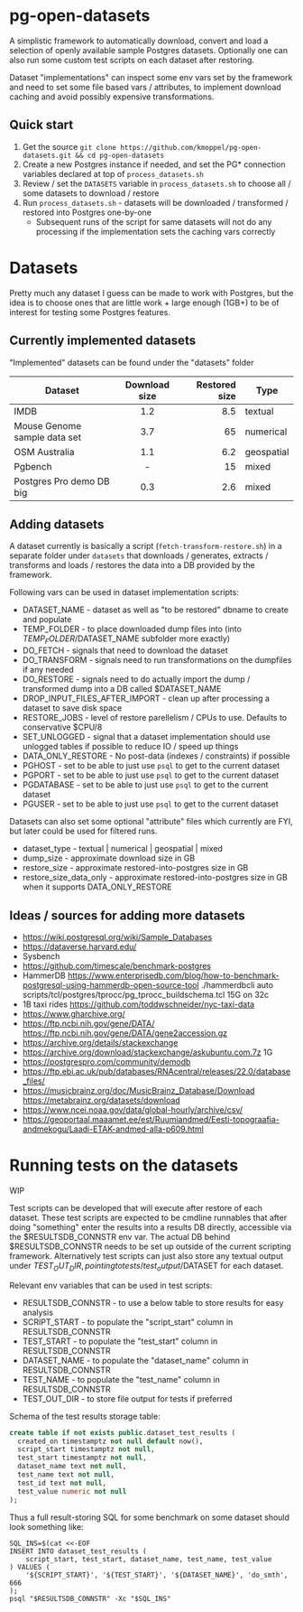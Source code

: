 # pg-open-datasets

A simplistic framework to automatically download, convert and load a selection of openly available sample Postgres datasets.
Optionally one can also run some custom test scripts on each dataset after restoring.

Dataset "implementations" can inspect some env vars set by the framework and need to set some file based vars / attributes,
to implement download caching and avoid possibly expensive transformations.

## Quick start

1. Get the source `git clone https://github.com/kmoppel/pg-open-datasets.git && cd pg-open-datasets`
2. Create a new Postgres instance if needed, and set the PG* connection variables declared at top of `process_datasets.sh`
3. Review / set the `DATASETS` variable in `process_datasets.sh` to choose all / some datasets to download / restore
4. Run `process_datasets.sh` - datasets will be downloaded / transformed / restored into Postgres one-by-one
   * Subsequent runs of the script for same datasets will not do any processing if the implementation sets the caching vars correctly

# Datasets

Pretty much any dataset I guess can be made to work with Postgres, but the idea is to choose ones that are little work + 
large enough (1GB+) to be of interest for testing some Postgres features.
 
## Currently implemented datasets

"Implemented" datasets can be found under the "datasets" folder

| Dataset                      | Download size | Restored size | Type       |
|------------------------------|:-------------:|--------------:|------------|
| IMDB                         |      1.2      |           8.5 | textual    |
| Mouse Genome sample data set |      3.7      |            65 | numerical  |
| OSM Australia                |      1.1      |           6.2 | geospatial |
| Pgbench                      |       -       |            15 | mixed      |
| Postgres Pro demo DB big      |      0.3      |           2.6 | mixed      |

## Adding datasets

A dataset currently is basically a script (`fetch-transform-restore.sh`) in a separate folder under `datasets` that
downloads / generates, extracts / transforms and loads / restores the data into a DB provided by the framework.

Following vars can be used in dataset implementation scripts:

  * DATASET_NAME - dataset as well as "to be restored" dbname to create and populate
  * TEMP_FOLDER - to place downloaded dump files into (into $TEMP_FOLDER/$DATASET_NAME subfolder more exactly)
  * DO_FETCH - signals that need to download the dataset
  * DO_TRANSFORM - signals need to run transformations on the dumpfiles if any needed  
  * DO_RESTORE - signals need to do actually import the dump / transformed dump into a DB called $DATASET_NAME 
  * DROP_INPUT_FILES_AFTER_IMPORT - clean up after processing a dataset to save disk space 
  * RESTORE_JOBS - level of restore parellelism / CPUs to use. Defaults to conservative $CPU/8 
  * SET_UNLOGGED - signal that a dataset implementation should use unlogged tables if possible to reduce IO / speed up things 
  * DATA_ONLY_RESTORE - No post-data (indexes / constraints) if possible 
  * PGHOST - set to be able to just use `psql` to get to the current dataset 
  * PGPORT - set to be able to just use `psql` to get to the current dataset
  * PGDATABASE - set to be able to just use `psql` to get to the current dataset
  * PGUSER - set to be able to just use `psql` to get to the current dataset

Datasets can also set some optional "attribute" files which currently are FYI, but later could be used for filtered runs.

* dataset_type - textual | numerical | geospatial | mixed  
* dump_size - approximate download size in GB  
* restore_size - approximate restored-into-postgres size in GB  
* restore_size_data_only - approximate restored-into-postgres size in GB when it supports DATA_ONLY_RESTORE  

## Ideas / sources for adding more datasets

* https://wiki.postgresql.org/wiki/Sample_Databases
* https://dataverse.harvard.edu/
* Sysbench
* https://github.com/timescale/benchmark-postgres
* HammerDB https://www.enterprisedb.com/blog/how-to-benchmark-postgresql-using-hammerdb-open-source-tool
  ./hammerdbcli auto scripts/tcl/postgres/tprocc/pg_tprocc_buildschema.tcl 15G on 32c
* 1B taxi rides https://github.com/toddwschneider/nyc-taxi-data
* https://www.gharchive.org/
* https://ftp.ncbi.nih.gov/gene/DATA/
  https://ftp.ncbi.nih.gov/gene/DATA/gene2accession.gz
* https://archive.org/details/stackexchange
* https://archive.org/download/stackexchange/askubuntu.com.7z 1G
* https://postgrespro.com/community/demodb
* https://ftp.ebi.ac.uk/pub/databases/RNAcentral/releases/22.0/database_files/
* https://musicbrainz.org/doc/MusicBrainz_Database/Download
  https://metabrainz.org/datasets/download
* https://www.ncei.noaa.gov/data/global-hourly/archive/csv/
* https://geoportaal.maaamet.ee/est/Ruumiandmed/Eesti-topograafia-andmekogu/Laadi-ETAK-andmed-alla-p609.html


# Running tests on the datasets

WIP

Test scripts can be developed that will execute after restore of each dataset.
These test scripts are expected to be cmdline runnables that after doing "something" enter the results into a results DB
directly, accessible via the $RESULTSDB_CONNSTR env var. The actual DB behind $RESULTSDB_CONNSTR needs to be set up outside of
the current scripting framework. Alternatively test scripts can just also store any textual output under $TEST_OUT_DIR,
pointing to tests/test_output/$DATASET for each dataset.

Relevant env variables that can be used in test scripts:

  * RESULTSDB_CONNSTR - to use a below table to store results for easy analysis
  * SCRIPT_START - to populate the "script_start" column in RESULTSDB_CONNSTR
  * TEST_START - to populate the "test_start" column in RESULTSDB_CONNSTR
  * DATASET_NAME - to populate the "dataset_name" column in RESULTSDB_CONNSTR
  * TEST_NAME - to populate the "test_name" column in RESULTSDB_CONNSTR
  * TEST_OUT_DIR - to store file output for tests if preferred

Schema of the test results storage table:

```sql
create table if not exists public.dataset_test_results (
  created_on timestamptz not null default now(),
  script_start timestamptz not null,
  test_start timestamptz not null,
  dataset_name text not null,
  test_name text not null,
  test_id text not null,
  test_value numeric not null
);
```

Thus a full result-storing SQL for some benchmark on some dataset should look something like:

```
SQL_INS=$(cat <<-EOF
INSERT INTO dataset_test_results (
    script_start, test_start, dataset_name, test_name, test_value
) VALUES (
    '${SCRIPT_START}', '${TEST_START}', '${DATASET_NAME}', 'do_smth', 666
);
psql "$RESULTSDB_CONNSTR" -Xc "$SQL_INS"
```
